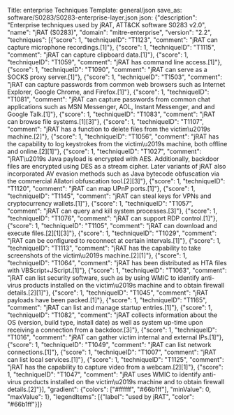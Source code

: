 Title: enterprise Techniques
Template: general/json
save_as: software/S0283/S0283-enterprise-layer.json
json: {"description": "Enterprise techniques used by jRAT, ATT&CK software S0283 v2.0", "name": "jRAT (S0283)", "domain": "mitre-enterprise", "version": "2.2", "techniques": [{"score": 1, "techniqueID": "T1123", "comment": "jRAT can capture microphone recordings.[1]"}, {"score": 1, "techniqueID": "T1115", "comment": "jRAT can capture clipboard data.[1]"}, {"score": 1, "techniqueID": "T1059", "comment": "jRAT has command line access.[1]"}, {"score": 1, "techniqueID": "T1090", "comment": "jRAT can serve as a SOCKS proxy server.[1]"}, {"score": 1, "techniqueID": "T1503", "comment": "jRAT can capture passwords from common web browsers such as Internet Explorer, Google Chrome, and Firefox.[1]"}, {"score": 1, "techniqueID": "T1081", "comment": "jRAT can capture passwords from common chat applications such as MSN Messenger, AOL, Instant Messenger, and and Google Talk.[1]"}, {"score": 1, "techniqueID": "T1083", "comment": "jRAT can browse file systems.[1][3]"}, {"score": 1, "techniqueID": "T1107", "comment": "jRAT has a function to delete files from the victim\u2019s machine.[2]"}, {"score": 1, "techniqueID": "T1056", "comment": "jRAT has the capability to log keystrokes from the victim\u2019s machine, both offline and online.[2][1]"}, {"score": 1, "techniqueID": "T1027", "comment": "jRAT\u2019s Java payload is encrypted with AES. Additionally, backdoor files are encrypted using DES as a stream cipher. Later variants of jRAT also incorporated AV evasion methods such as Java bytecode obfuscation via the commercial Allatori obfuscation tool.[2][3]"}, {"score": 1, "techniqueID": "T1120", "comment": "jRAT can map UPnP ports.[1]"}, {"score": 1, "techniqueID": "T1145", "comment": "jRAT can steal keys for VPNs and cryptocurrency wallets.[1]"}, {"score": 1, "techniqueID": "T1057", "comment": "jRAT can query and kill system processes.[3]"}, {"score": 1, "techniqueID": "T1076", "comment": "jRAT can support RDP control.[1]"}, {"score": 1, "techniqueID": "T1105", "comment": "jRAT can download and execute files.[2][1][3]"}, {"score": 1, "techniqueID": "T1029", "comment": "jRAT can be configured to reconnect at certain intervals.[1]"}, {"score": 1, "techniqueID": "T1113", "comment": "jRAT has the capability to take screenshots of the victim\u2019s machine.[2][1]"}, {"score": 1, "techniqueID": "T1064", "comment": "jRAT has been distributed as HTA files with VBScript+JScript.[1]"}, {"score": 1, "techniqueID": "T1063", "comment": "jRAT can list security software, such as by using WMIC to identify anti-virus products installed on the victim\u2019s machine and to obtain firewall details.[2][1]"}, {"score": 1, "techniqueID": "T1045", "comment": "jRAT payloads have been packed.[1]"}, {"score": 1, "techniqueID": "T1165", "comment": "jRAT can list and manage startup entries.[1]"}, {"score": 1, "techniqueID": "T1082", "comment": "jRAT collects information about the OS (version, build type, install date) as well as system up-time upon receiving a connection from a backdoor.[3]"}, {"score": 1, "techniqueID": "T1016", "comment": "jRAT can gather victim internal and external IPs.[1]"}, {"score": 1, "techniqueID": "T1049", "comment": "jRAT can list network connections.[1]"}, {"score": 1, "techniqueID": "T1007", "comment": "jRAT can list local services.[1]"}, {"score": 1, "techniqueID": "T1125", "comment": "jRAT has the capability to capture video from a webcam.[2][1]"}, {"score": 1, "techniqueID": "T1047", "comment": "jRAT uses WMIC to identify anti-virus products installed on the victim\u2019s machine and to obtain firewall details.[2]"}], "gradient": {"colors": ["#ffffff", "#66b1ff"], "minValue": 0, "maxValue": 1}, "legendItems": [{"label": "used by jRAT", "color": "#66b1ff"}]}